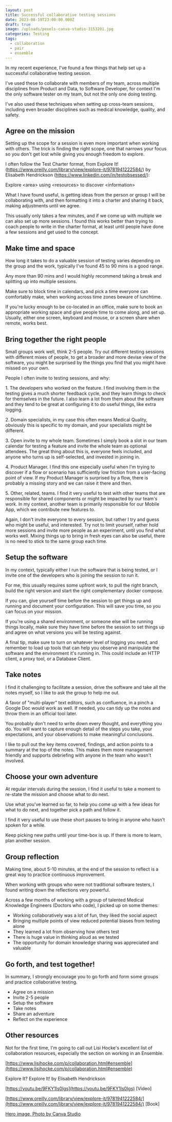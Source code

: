 ```yaml
---
layout: post
title: Successful collaborative testing sessions
date: 2023-08-19T23:00:00.000Z
draft: true
image: /uploads/pexels-canva-studio-3153201.jpg
categories: Testing
tags:
  - collaboration
  - pair
  - ensemble
---
```


In my recent experience, I've found a few things that help set up a successful collaborative testing session.

I've used these to collaborate with members of my team, across multiple disciplines from Product and Data, to Software Developer, for context I'm the only software tester on my team, but not the only one doing testing.

I've also used these techniques when setting up cross-team sessions, including even broader disciplines such as medical knowledge, quality, and safety.

## Agree on the mission

Setting up the scope for a session is even more important when working with others. The trick is finding the right scope, one that narrows your focus so you don't get lost while giving you enough freedom to explore.

I often follow the Test Charter format, from Explore It! (https://www.oreilly.com/library/view/explore-it/9781941222584/) by Elisabeth Hendrickson (https://www.linkedin.com/in/testobsessed/):

Explore \<area> using \<resources> to discover \<information>

What I have found useful, is getting ideas from the person or group I will be collaborating with, and then formatting it into a charter and sharing it back, making adjustments until we agree.

This usually only takes a few minutes, and if we come up with multiple we can also set up more sessions. I found this works better than trying to coach people to write in the charter format, at least until people have done a few sessions and get used to the concept.

## Make time and space

How long it takes to do a valuable session of testing varies depending on the group and the work, typically I've found 45 to 90 mins is a good range.

Any more than 90 mins and I would highly recommend taking a break and splitting up into multiple sessions.

Make sure to block time in calendars, and pick a time everyone can comfortably make, when working across time zones beware of lunchtime.

If you're lucky enough to be co-located in an office, make sure to book an appropriate working space and give people time to come along, and set up. Usually, either one screen, keyboard and mouse, or a screen share when remote, works best.

## Bring together the right people

Small groups work well, think 2-5 people. Try out different testing sessions with different mixes of people, to get a broader and more devise view of the software, you might be surprised by the things you find that you might have missed on your own.

People I often invite to testing sessions, and why:

1\. The developers who worked on the feature. I find involving them in the testing gives a much shorter feedback cycle, and they learn things to check for themselves in the future. I also learn a lot from them about the software and they tend to be great at configuring it to do useful things, like extra logging.

2\. Domain specialists, in my case this often means Medical Quality, obviously this is specific to my domain, and your specialists might be different.

3\. Open invite to my whole team. Sometimes I simply book a slot in our team calendar for testing a feature and invite the whole team as optional attendees. The great thing about this is, everyone feels included, and anyone who turns up is self-selected, and invested in joining in.

4\. Product Manager. I find this one especially useful when I'm trying to discover if a flow or scenario has sufficiently low friction from a user-facing point of view. If my Product Manager is surprised by a flow, there is probably a missing story and we can raise it there and then.

5\. Other, related, teams. I find it very useful to test with other teams that are responsible for shared components or might be impacted by our team's work. In my context, another team is primarily responsible for our Mobile App, which we contribute new features to.

Again, I don't invite everyone to every session, but rather I try and guess who might be useful, and interested. Try not to limit yourself, rather hold more sessions and invite more people as an experiment, until you find what works well. Mixing things up to bring in fresh eyes can also be useful, there is no need to stick to the same group each time.

## Setup the software

In my context, typically either I run the software that is being tested, or I invite one of the developers who is joining the session to run it.

For me, this usually requires some upfront work, to pull the right branch, build the right version and start the right complementary docker compose.

If you can, give yourself time before the session to get things up and running and document your configuration. This will save you time, so you can focus on your mission.

If you're using a shared environment, or someone else will be running things locally, make sure they have time before the session to set things up and agree on what versions you will be testing against.

A final tip, make sure to turn on whatever level of logging you need, and remember to load up tools that can help you observe and manipulate the software and the environment it's running in. This could include an HTTP client, a proxy tool, or a Database Client.

## Take notes

I find it challenging to facilitate a session, drive the software and take all the notes myself, so I like to ask the group to help me out.

A favor of "multi-player" text editors, such as confluence, in a pinch a Google Doc would work as well. If needed, you can tidy up the notes and throw them in an official tool later.

You probably don't need to write down every thought, and everything you do. You will want to capture enough detail of the steps you take, your expectations, and your observations to make meaningful conclusions.

I like to pull out the key items covered, findings, and action points to a summary at the top of the notes. This makes them more management friendly and supports debriefing with anyone in the team who wasn't involved.

## Choose your own adventure

At regular intervals during the session, I find it useful to take a moment to re-state the mission and choose what to do next.

Use what you've learned so far, to help you come up with a few ideas for what to do next, and together pick a path and follow it.

I find it very useful to use these short pauses to bring in anyone who hasn't spoken for a while.

Keep picking new paths until your time-box is up. If there is more to learn, plan another session.

## Group reflection

Making time, about 5-10 minutes, at the end of the session to reflect is a great way to practice continuous improvement.

When working with groups who were not traditional software testers, I found writing down the reflections very powerful.

Across a few months of working with a group of talented Medical Knowledge Engineers (Doctors who code), I picked up on some themes:

* Working collaboratively was a lot of fun, they liked the social aspect
* Bringing multiple points of view reduced potential biases from testing alone
* They learned a lot from observing how others test
* There is huge value in thinking aloud as we tested
* The opportunity for domain knowledge sharing was appreciated and valuable

## Go forth, and test together!

In summary, I strongly encourage you to go forth and form some groups and practice collaborative testing. 

* Agree on a mission
* Invite 2-5 people
* Setup the software
* Take notes
* Share an adventure
* Reflect on the experience

## Other resources

Not for the first time, I'm going to call out Lisi Hocke's excellent list of collaboration resources, especially the section on working in an Ensemble.

[https://www.lisihocke.com/p/collaboration.html#ensemble](https://www.lisihocke.com/p/collaboration.html#ensemble)

Explore It? Explore It! by Elisabeth Hendrickson

[https://youtu.be/9FKY1Is0lgs](https://youtu.be/9FKY1Is0lgs) \[Video]

[https://www.oreilly.com/library/view/explore-it/9781941222584/](https://www.oreilly.com/library/view/explore-it/9781941222584/) \[Book]

[Hero image, Photo by Canva Studio](https://www.pexels.com/photo/man-in-black-crew-neck-t-shirt-sitting-beside-woman-in-gray-crew-neck-t-shirt-3153201/)
